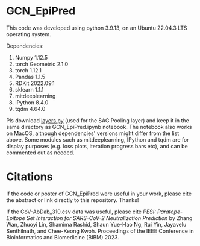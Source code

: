 # GCN_EpiPred

This code was developed using python 3.9.13, on an Ubuntu 22.04.3 LTS operating system. 

Dependencies:

1. Numpy 1.12.5
2. torch Geometric 2.1.0
3. torch 1.12.1
4. Pandas 1.1.5  
5. RDKit 2022.09.1
6. sklearn 1.1.1
7. mitdeeplearning  
8. IPython 8.4.0      
9. tqdm 4.64.0

Pls download [layers.py](https://github.com/inyeoplee77/SAGPool/blob/master/layers.py) (used for the SAG Pooling layer) and keep it in the same directory as GCN_EpiPred.ipynb notebook.
The notebook also works on MacOS, although dependencies' versions might differ from the list above. Some modules such as mitdeeplearning, IPython and tqdm are for display purposes (e.g. loss plots, iteration progress bars etc), and can be commented out as needed.

# Citations


If the code or poster of GCN_EpiPred were useful in your work, please cite the abstract or link directly to this repository. Thanks!

If the CoV-AbDab_310.csv data was useful, please cite _PESI: Paratope-Epitope Set Interaction for SARS-CoV-2 Neutralization Prediction_ by
Zhang Wan, Zhuoyi Lin, Shamima Rashid, Shaun Yue-Hao Ng, Rui Yin, Jayavelu Senthilnath, and Chee-Keong Kwoh. Proceedings of the IEEE Conference in Bioinformatics and Biomedicine (BIBM) 2023. 
